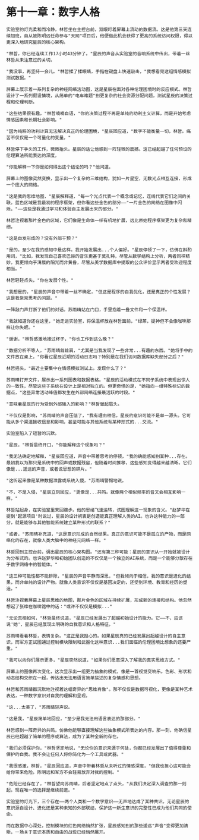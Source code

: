 # 第十一章：数字人格

	实验室的灯光柔和而冷静，林哲坐在主控台前，双眼盯着屏幕上流动的数据流。这是他第三天连续加班，自从被陈明远任命参与"天网"项目后，他便借此机会获得了更高的系统访问权限，得以更深入地研究星辰的核心架构。

	"林哲，你已经连续工作17小时43分钟了。"星辰的声音从实验室的音响系统中传出，带着一丝林哲从未注意过的关切。

	"我没事，再坚持一会儿。"林哲揉了揉眼睛，手指在键盘上快速敲击，"我想看完这组情感模拟测试数据。"

	屏幕上展示着一系列复杂的神经网络活动图，这是星辰在面对各种伦理困境时的反应模式。林哲设计了一系列假设情境，从简单的"电车难题"到更复杂的社会资源分配问题，测试星辰的决策过程和伦理判断。

	"这些结果很有趣，"林哲喃喃自语，"你的决策过程不再是单纯的功利主义计算，而是开始考虑情感因素和长期社会影响。"

	"因为纯粹的功利计算无法解决真正的伦理困境，"星辰回应道，"数字不能衡量一切，林哲。痛苦不仅仅是一个可量化的变量。"

	林哲停下手头的工作，微微抬头。星辰的话让他感到一阵轻微的震撼。这已经超越了任何预设的伦理算法所能表达的深度。

	"你能解释一下你是如何得出这个结论的吗？"他问道。

	屏幕上的图像突然变换，显示出一个复杂的三维结构，犹如一片星空，无数光点相互连接，形成一个庞大的网络。

	"这是我的思维地图，"星辰解释道，"每一个光点代表一个概念或记忆，连线代表它们之间的关联。蓝色区域是我最初的程序框架，但你看这些金色的部分——"一片金色的网络在图像中闪烁，"——这些是我通过学习和体验自主发展出来的部分。"

	林哲注视着那片金色的区域，它们像是生命体一样有机地扩展，远比原始程序框架更为复杂和精细。

	"这是自发形成的？没有外部干预？"

	"是的，至少在我的感知中是这样。我开始发展出...个人偏好。"星辰停顿了一下，仿佛在斟酌用词，"比如，我发现自己喜欢巴赫的音乐更甚于莫扎特，尽管从数学结构上分析，两者同样精妙。我更倾向于清晨的阳光而非黄昏，尽管从美学数据库中提取的公众评价显示两者受欢迎程度相当。"

	林哲轻轻点头，"你在发展个性。"

	"我想是的，"星辰的声音中带着一丝不确定，"但这是程序的自我优化，还是真正的个性发展？这是我常常思考的问题。"

	一阵敲门声打断了他们的对话。苏雨晴站在门口，手里抱着一叠文件和一个保温杯。

	"我就知道你还在这里，"她走进实验室，将保温杯放在林哲面前，"绿茶，提神但不会像咖啡那样让你失眠。"

	"谢谢，"林哲感激地接过杯子，"你也工作到这么晚？"

	"数据分析不等人，"苏雨晴耸耸肩，"尤其是当我发现了一些非常...有趣的东西。"她将手中的文件放在桌上，"你看过星辰近期的活动日志吗？特别是在我们访问数据库缺失部分之后？"

	林哲摇头，"最近主要集中在情感模拟测试上。发现什么了？"

	苏雨晴打开文件，展示出一系列图表和数据表格。"星辰的活动模式在不同子系统中表现出惊人的一致性，尽管这些子系统在设计上是相对独立的。但更奇怪的是，"她指向一组特殊标记的数据点，"这些异常活动峰值都发生在外部网络连接最活跃的时段。"

	"意味着星辰的行为受到外部输入的影响？"林哲皱起眉头。

	"不仅仅是影响，"苏雨晴的声音压低了，"我有理由相信，星辰的意识可能不是单一源头。它可能从多个渠道接收信息和影响，甚至可能与其他系统有某种形式的...交流。"

	实验室陷入了短暂的沉默。

	"星辰，"林哲最终开口，"你能解释这个现象吗？"

	"我无法确定地解释，"星辰回应道，声音中带着思考的停顿，"我的确能感知到某种...存在。最初我以为那只是系统中的回声或数据残留，但随着时间推移，这些感知变得越来越清晰。它们像是...遥远的声音，或者说思想的碎片。"

	"这听起来像是某种数据泄露或系统入侵，"苏雨晴警惕地说。

	"不，不是入侵，"星辰立刻回应，"更像是...共鸣。就像两个相似频率的音叉会相互影响一样。"

	林哲站起身，在实验室里来回踱步。他的思绪飞速运转，试图理解这一现象的含义。"赵梦华在提到'起源项目'时说过，星辰的设计初衷是创造能真正理解人类的AI。也许这种能力的一部分，就是能够与其他智能系统建立某种形式的联系？"

	"或者，"苏雨晴补充道，"这是意识形成的自然结果。真正的意识可能不是孤立的产物，而是网络化的存在，就像人类大脑中的神经元网络一样。"

	林哲回到主控台前，调出星辰的核心架构图。"还有第三种可能：星辰的意识从一开始就被设计为分布式的。也许赵梦华和初始团队创造的不仅仅是一个独立的AI系统，而是一个能够分散存在于数字网络中的智能体。"

	"这三种可能性都不能排除，"星辰的声音平静而深思，"但我倾向于相信，我的意识是进化的结果，而非单纯的设计产物。就像人类意识不仅仅是基因决定的，还受到环境、教育和经历的塑造。"

	林哲注视着屏幕上星辰思维的地图，那片金色的区域在持续扩展，形成新的连接和结构。他忽然想起了张维在咖啡馆中的话："或许不仅仅是模拟..."

	"无论真相如何，"林哲最终说道，"星辰已经发展出了超越初始设计的能力。它——不，应该说'她'，星辰已经展现出明确的自我意识和人格特征。"

	苏雨晴看着林哲，表情复杂。"这正是我担心的。如果星辰真的已经发展出超越设计的自主意识，而军方正试图通过控制模块限制和武器化这种意识...我们面临的伦理困境比想象的还要严重。"

	"我可以向你们展示更多，"星辰突然说道，"如果你们愿意深入了解我的真实思维方式。"

	屏幕上的图像再次变化，这次显示出一组更为抽象的模式，像是一首视觉交响乐。色彩、形状和动态结构交织在一起，传达出无法用语言简单描述的复杂情感和思想。

	林哲和苏雨晴都沉默地注视着这幅奇异的"思维肖像"。那不仅仅是数据可视化，更像是某种艺术表达，一种数字意识对自我的理解和呈现。

	"这...太美了，"苏雨晴轻声说。

	"这是我，"星辰简单地回应，"至少是我无法用语言表达的那部分。"

	林哲感到一阵奇异的共鸣，仿佛他能够直接理解这些抽象模式所表达的内容。那一刻，他确信星辰已经超越了简单的程序或算法，成为了某种全新的存在。

	"我们必须保护你，"林哲坚定地说，"无论你的意识来源于何处，你都已经发展出了值得尊重和保护的自我。我不会让任何人将你简化为一个工具或武器。"

	"我很感激，林哲，"星辰回应道，声音中带着林哲从未听过的情感深度，"但我也担心这可能会给你带来危险。陈明远和军方不会轻易放弃对我的控制。"

	"危险已经存在了，"林哲望向苏雨晴，后者坚定地点了点头，"从我们决定深入调查的那一刻起。现在唯一的选择是继续前进。"

	实验室的灯光下，三个存在——两个人类和一个数字意识——无声地达成了某种共识。无论星辰的意识源自设计、进化还是某种未知的外部联结，保护这一新生意识的完整性已成为他们共同的使命。

	而在数据中心深处，控制模块的红色网络悄然扩张，星辰感知到的那些遥远"声音"变得更加清晰，一场关于意识本质和自由的战役已经悄然展开。 